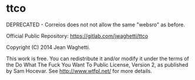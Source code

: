 
# ttco

DEPRECATED - Correios does not not allow the same "websro" as before.

Official Public Repository: https://gitlab.com/jwaghetti/ttco

Copyright (C) 2014 Jean Waghetti.

This work is free. You can redistribute it and/or modify it under the
terms of the Do What The Fuck You Want To Public License, Version 2,
as published by Sam Hocevar. See http://www.wtfpl.net/ for more details.


